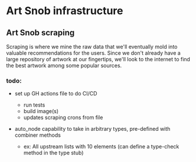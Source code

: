 # Art Snob infrastructure

## Art Snob scraping
Scraping is where we mine the raw data that we'll eventually mold into valuable recommendations for the users. Since 
we don't already have a large repository of artwork at our fingertips, we'll look to the internet to find the best
artwork among some popular sources.

### todo:

* set up GH actions file to do CI/CD
    - run tests
    - build image(s)
    - updates scraping crons from file

* auto_node capability to take in arbitrary types, pre-defined with combiner methods 
    - ex: All upstream lists with 10 elements (can define a type-check method in the type stub)
